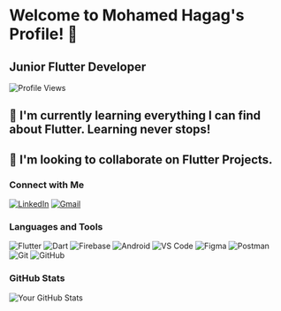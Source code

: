 # Welcome to Mohamed Hagag's Profile! 👋

## Junior Flutter Developer

![Profile Views](https://komarev.com/ghpvc/?username=Mohamed-7agag&color=blue)

## 🌱 I'm currently learning everything I can find about Flutter. Learning never stops!
## 👮 I'm looking to collaborate on Flutter Projects.

### Connect with Me
[![LinkedIn](https://img.shields.io/badge/-LinkedIn-blue)](https://linkedin.com/in/mohamed-hagag-ba9697223)
[![Gmail](https://img.shields.io/badge/-Gmail-red)](mailto:mh169824@gmail.com)

### Languages and Tools
![Flutter](https://img.shields.io/badge/Flutter-blue?logo=flutter)
![Dart](https://img.shields.io/badge/Dart-0175C2?logo=dart)
![Firebase](https://img.shields.io/badge/Firebase-ffca28?logo=firebase)
![Android](https://img.shields.io/badge/Android-3DDC84?logo=android)
![VS Code](https://img.shields.io/badge/VS%20Code-0078d7?logo=visual-studio-code)
![Figma](https://img.shields.io/badge/Figma-1ABC9C?logo=figma)
![Postman](https://img.shields.io/badge/Postman-FF6C37?logo=postman)
![Git](https://img.shields.io/badge/Git-000000?logo=git)
![GitHub](https://img.shields.io/badge/GitHub-181717?logo=github)

### GitHub Stats
![Your GitHub Stats](https://github-readme-stats.vercel.app/api?username=Mohamed-7agag&show_icons=true&theme=radical)
